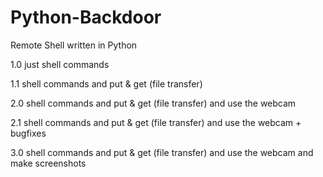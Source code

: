 # Python-Backdoor
Remote Shell written in Python

1.0 just shell commands

1.1 shell commands and put & get (file transfer)

2.0  shell commands and put & get (file transfer) and use the webcam

2.1 shell commands and put & get (file transfer) and use the webcam + bugfixes

3.0 shell commands and put & get (file transfer) and use the webcam and make screenshots

